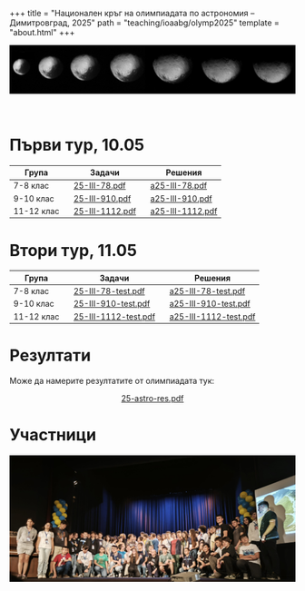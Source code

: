 +++
title = "Национален кръг на олимпиадата по астрономия – Димитровград, 2025"
path = "teaching/ioaabg/olymp2025"
template = "about.html"
+++
<br />

![Iapetus](/iapetus.jpeg "Кадри от прелитането на Voyager 1 край Япет")

<br />

# Първи тур, 10.05 
<div align="center">

|Група  |&nbsp;&nbsp;                Задачи   |&nbsp;&nbsp;       Решения  |
|------------|--------------------------------------------------|------------------------------------------|
| 7-8 клас   |&nbsp;&nbsp;         [25-III-78.pdf](/25-III-78.pdf)                |&nbsp;&nbsp;  [a25-III-78.pdf](/a25-III-78.pdf)               |
| 9-10 клас  |&nbsp;&nbsp;         [25-III-910.pdf](/25-III-910.pdf)                |&nbsp;&nbsp;  [a25-III-910.pdf](/a25-III-910.pdf)               |
| 11-12 клас |&nbsp;&nbsp;         [25-III-1112.pdf](/25-III-1112.pdf)                 |&nbsp;&nbsp;  [a25-III-1112.pdf](/a25-III-1112.pdf)                |

</div>

# Втори тур, 11.05
<div align="center">

|Група  |&nbsp;&nbsp;                Задачи   |&nbsp;&nbsp;       Решения  |
|------------|--------------------------------------------------|------------------------------------------|
| 7-8 клас   |&nbsp;&nbsp;         [25-III-78-test.pdf](/25-III-78-test.pdf)                |&nbsp;&nbsp;  [a25-III-78-test.pdf](/a25-III-78-test.pdf)               |
| 9-10 клас  |&nbsp;&nbsp;         [25-III-910-test.pdf](/25-III-910-test.pdf)                |&nbsp;&nbsp;  [a25-III-910-test.pdf](/a25-III-910-test.pdf)               |
| 11-12 клас |&nbsp;&nbsp;         [25-III-1112-test.pdf](/25-III-1112-test.pdf)                 |&nbsp;&nbsp;  [a25-III-1112-test.pdf](/a25-III-1112-test.pdf)                |

</div>

# Резултати

Може да намерите резултатите от олимпиадата тук:
<div align="center">

[25-astro-res.pdf](/25-astro-res.pdf)

</div>

# Участници

![Photo](/photo2025.jpg "Снимка на участниците")
